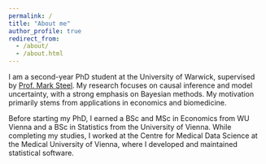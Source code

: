 ```yaml
---
permalink: /
title: "About me"
author_profile: true
redirect_from: 
  - /about/
  - /about.html
---
```


I am a second-year PhD student at the University of Warwick, supervised by [Prof. Mark Steel](https://warwick.ac.uk/fac/sci/statistics/staff/academic-research/steel/). My research focuses on causal inference and model uncertainty, with a strong emphasis on Bayesian methods. My motivation primarily stems from applications in economics and biomedicine.

Before starting my PhD, I earned a BSc and MSc in Economics from WU Vienna and a BSc in Statistics from the University of Vienna. While completing my studies, I worked at the Centre for Medical Data Science at the Medical University of Vienna, where I developed and maintained statistical software.
